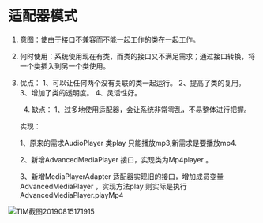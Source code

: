 # 适配器模式

1. 意图：使由于接口不兼容而不能一起工作的类在一起工作。

2. 何时使用：系统使用现在有类，而类的接口又不满足需求；通过接口转换，将一个类插入到另一个类使用。

3. 优点： 1、可以让任何两个没有关联的类一起运行。 2、提高了类的复用。 3、增加了类的透明度。 4、灵活性好。

   4. 缺点： 1、过多地使用适配器，会让系统非常零乱，不易整体进行把握。

   实现：

   1、原来的需求AudioPlayer 类play 只能播放mp3,新需求是要播放mp4.

   2、新增AdvancedMediaPlayer 接口，实现类为Mp4player 。

   3、新增MediaPlayerAdapter 适配器实现旧的接口，增加成员变量AdvancedMediaPlayer ，实现方法play 则实际是执行AdvancedMediaPlayer.playMp4


![TIM截图20190815171915](H:\github\designpatterns\05adapter\TIM截图20190815171915.png)